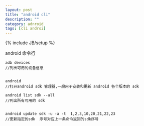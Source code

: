```yaml
---
layout: post
title: "android cli"
description: ""
category: adnroid
tags: [cli androi]
---
```

{% include JB/setup %}

android 命令行


	adb devices
	//列出可用的设备信息


	android
	//打开android sdk 管理器,一般用于安装和更新 android 各个版本的 sdk

	android list sdk --all
	//列出所有可用的 sdk	


	android update sdk -u -a -t  1,2,3,10,20,21,22,23
	//更新指定的sdk  序号对应上一条命令返回的sdk序号

	

